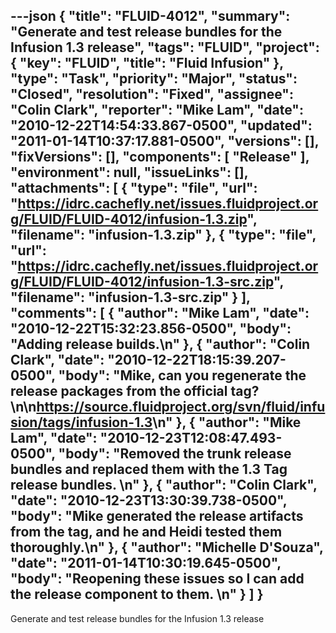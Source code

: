 ---json
{
  "title": "FLUID-4012",
  "summary": "Generate and test release bundles for the Infusion 1.3 release",
  "tags": "FLUID",
  "project": {
    "key": "FLUID",
    "title": "Fluid Infusion"
  },
  "type": "Task",
  "priority": "Major",
  "status": "Closed",
  "resolution": "Fixed",
  "assignee": "Colin Clark",
  "reporter": "Mike Lam",
  "date": "2010-12-22T14:54:33.867-0500",
  "updated": "2011-01-14T10:37:17.881-0500",
  "versions": [],
  "fixVersions": [],
  "components": [
    "Release"
  ],
  "environment": null,
  "issueLinks": [],
  "attachments": [
    {
      "type": "file",
      "url": "https://idrc.cachefly.net/issues.fluidproject.org/FLUID/FLUID-4012/infusion-1.3.zip",
      "filename": "infusion-1.3.zip"
    },
    {
      "type": "file",
      "url": "https://idrc.cachefly.net/issues.fluidproject.org/FLUID/FLUID-4012/infusion-1.3-src.zip",
      "filename": "infusion-1.3-src.zip"
    }
  ],
  "comments": [
    {
      "author": "Mike Lam",
      "date": "2010-12-22T15:32:23.856-0500",
      "body": "Adding release builds.\n"
    },
    {
      "author": "Colin Clark",
      "date": "2010-12-22T18:15:39.207-0500",
      "body": "Mike, can you regenerate the release packages from the official tag?\n\n<https://source.fluidproject.org/svn/fluid/infusion/tags/infusion-1.3>\n"
    },
    {
      "author": "Mike Lam",
      "date": "2010-12-23T12:08:47.493-0500",
      "body": "Removed the trunk release bundles and replaced them with the 1.3 Tag release bundles. &#x20;\n"
    },
    {
      "author": "Colin Clark",
      "date": "2010-12-23T13:30:39.738-0500",
      "body": "Mike generated the release artifacts from the tag, and he and Heidi tested them thoroughly.\n"
    },
    {
      "author": "Michelle D'Souza",
      "date": "2011-01-14T10:30:19.645-0500",
      "body": "Reopening these issues so I can add the release component to them.&#x20;\n"
    }
  ]
}
---
Generate and test release bundles for the Infusion 1.3 release

        